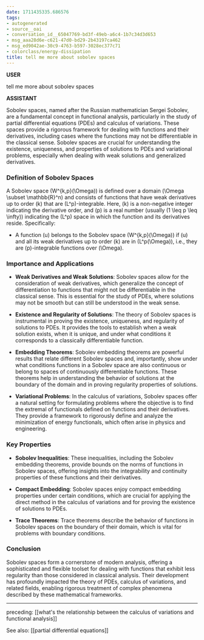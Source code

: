 ```yaml
---
date: 1711435335.686576
tags:
- autogenerated
- source__oai
- conversation_id__65047769-bd3f-49eb-a6c4-1b7c34d3d653
- msg_aaa28d6e-c621-47d0-bd29-2b43197ca462
- msg_ed9042ae-30c9-4763-b597-3028ec377c71
- colorclass/energy-dissipation
title: tell me more about sobolev spaces
---
```


**USER**

tell me more about sobolev spaces


**ASSISTANT**

Sobolev spaces, named after the Russian mathematician Sergei Sobolev, are a fundamental concept in functional analysis, particularly in the study of partial differential equations (PDEs) and calculus of variations. These spaces provide a rigorous framework for dealing with functions and their derivatives, including cases where the functions may not be differentiable in the classical sense. Sobolev spaces are crucial for understanding the existence, uniqueness, and properties of solutions to PDEs and variational problems, especially when dealing with weak solutions and generalized derivatives.

### Definition of Sobolev Spaces

A Sobolev space \(W^{k,p}(\Omega)\) is defined over a domain \(\Omega \subset \mathbb{R}^n\) and consists of functions that have weak derivatives up to order \(k\) that are \(L^p\)-integrable. Here, \(k\) is a non-negative integer indicating the derivative order, and \(p\) is a real number (usually \(1 \leq p \leq \infty\)) indicating the \(L^p\) space in which the function and its derivatives reside. Specifically:

- A function \(u\) belongs to the Sobolev space \(W^{k,p}(\Omega)\) if \(u\) and all its weak derivatives up to order \(k\) are in \(L^p(\Omega)\), i.e., they are \(p\)-integrable functions over \(\Omega\).

### Importance and Applications

- **Weak Derivatives and Weak Solutions**: Sobolev spaces allow for the consideration of weak derivatives, which generalize the concept of differentiation to functions that might not be differentiable in the classical sense. This is essential for the study of PDEs, where solutions may not be smooth but can still be understood in the weak sense.

- **Existence and Regularity of Solutions**: The theory of Sobolev spaces is instrumental in proving the existence, uniqueness, and regularity of solutions to PDEs. It provides the tools to establish when a weak solution exists, when it is unique, and under what conditions it corresponds to a classically differentiable function.

- **Embedding Theorems**: Sobolev embedding theorems are powerful results that relate different Sobolev spaces and, importantly, show under what conditions functions in a Sobolev space are also continuous or belong to spaces of continuously differentiable functions. These theorems help in understanding the behavior of solutions at the boundary of the domain and in proving regularity properties of solutions.

- **Variational Problems**: In the calculus of variations, Sobolev spaces offer a natural setting for formulating problems where the objective is to find the extremal of functionals defined on functions and their derivatives. They provide a framework to rigorously define and analyze the minimization of energy functionals, which often arise in physics and engineering.

### Key Properties

- **Sobolev Inequalities**: These inequalities, including the Sobolev embedding theorems, provide bounds on the norms of functions in Sobolev spaces, offering insights into the integrability and continuity properties of these functions and their derivatives.

- **Compact Embedding**: Sobolev spaces enjoy compact embedding properties under certain conditions, which are crucial for applying the direct method in the calculus of variations and for proving the existence of solutions to PDEs.

- **Trace Theorems**: Trace theorems describe the behavior of functions in Sobolev spaces on the boundary of their domain, which is vital for problems with boundary conditions.

### Conclusion

Sobolev spaces form a cornerstone of modern analysis, offering a sophisticated and flexible toolset for dealing with functions that exhibit less regularity than those considered in classical analysis. Their development has profoundly impacted the theory of PDEs, calculus of variations, and related fields, enabling rigorous treatment of complex phenomena described by these mathematical frameworks.


---

preceding: [[what's the relationship between the calculus of variations and functional analysis]]

See also: [[partial differential equations]]